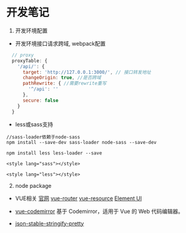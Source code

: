 # 开发笔记

1. 开发环境配置
  + 开发环境接口请求跨域, webpack配置
  ```js
    // proxy
    proxyTable: {
      '/api/': {
        target: 'http://127.0.0.1:3000/', // 接口转发地址
        changeOrigin: true, //是否跨域
        pathRewrite: { //需要rewrite重写
          '^/api': ''
        },
        secure: false
      }
    }
  ```

  + less或sass支持
  ```
  //sass-loader依赖于node-sass
  npm install --save-dev sass-loader node-sass --save-dev

  npm install less less-loader --save
  ```
  ```
  <style lang="sass"></style>

  <style lang="less"></style>
  ```

2. node package
  + VUE相关
    [官网](https://cn.vuejs.org/v2/guide/)
    [vue-router](https://router.vuejs.org/)
    [vue-resource](https://www.npmjs.com/package/vue-resource)
    [Element UI](http://element-cn.eleme.io/#/zh-CN/component/installation)

  + [vue-codemirror](https://www.npmjs.com/package/vue-codemirror)
    基于 Codemirror，适用于 Vue 的 Web 代码编辑器。

  + [json-stable-stringify-pretty](https://www.npmjs.com/package/json-stable-stringify-pretty)